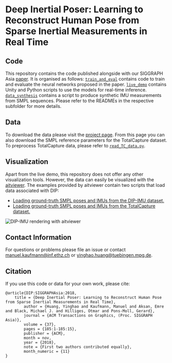 # Deep Inertial Poser: Learning to Reconstruct Human Pose from Sparse Inertial Measurements in Real Time

## Code
This repository contains the code published alongside with our SIGGRAPH Asia [paper](http://dip.is.tuebingen.mpg.de/assets/dip.pdf). It is organised as follows: [`train_and_eval`](train_and_eval) contains code to train and evaluate the neural networks proposed in the paper. [`live_demo`](live_demo) contains Unity and Python scripts to use the models for real-time inference. [`data_synthesis`](data_synthesis) contains a script to produce synthetic IMU measurements from SMPL sequences. Please refer to the READMEs in the respective subfolder for more details.

## Data
To download the data please visit the [project page](http://dip.is.tuebingen.mpg.de). From this page you can also download the SMPL reference parameters for the TotalCapture dataset. To preprocess TotalCapture data, please refer to [`read_TC_data.py`](data_synthesis/read_TC_data.py).

## Visualization
Apart from the live demo, this repository does not offer any other visualization tools. However, the data can easily be visualized with the [aitviewer](https://github.com/eth-ait/aitviewer). The examples provided by aitviewer contain two scripts that load data associated with DIP:
- [Loading ground-truth SMPL poses and IMUs from the DIP-IMU dataset.](https://github.com/eth-ait/aitviewer/blob/main/examples/load_DIP_IMU.py)
- [Loading ground-truth SMPL poses and IMUs from the TotalCapture dataset.](https://github.com/eth-ait/aitviewer/blob/main/examples/load_DIP_TC.py)

![DIP-IMU rendering with aitviewer](DIP_IMU_example.gif)

## Contact Information
For questions or problems please file an issue or contact [manuel.kaufmann@inf.ethz.ch](mailto:manuel.kaufmann@inf.ethz.ch) or [yinghao.huang@tuebingen.mpg.de](mailto:yinghao.huang@tuebingen.mpg.de).

## Citation
If you use this code or data for your own work, please cite:

```commandline
@article{DIP:SIGGRAPHAsia:2018,
	title = {Deep Inertial Poser: Learning to Reconstruct Human Pose from Sparse Inertial Measurements in Real Time},
    	author = {Huang, Yinghao and Kaufmann, Manuel and Aksan, Emre and Black, Michael J. and Hilliges, Otmar and Pons-Moll, Gerard},
    	journal = {ACM Transactions on Graphics, (Proc. SIGGRAPH Asia)},
    	volume = {37},
    	pages = {185:1-185:15},
    	publisher = {ACM},
    	month = nov,
    	year = {2018},
    	note = {First two authors contributed equally},
    	month_numeric = {11}
}
```
